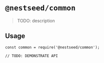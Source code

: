 # `@nestseed/common`

> TODO: description

## Usage

```
const common = require('@nestseed/common');

// TODO: DEMONSTRATE API
```
